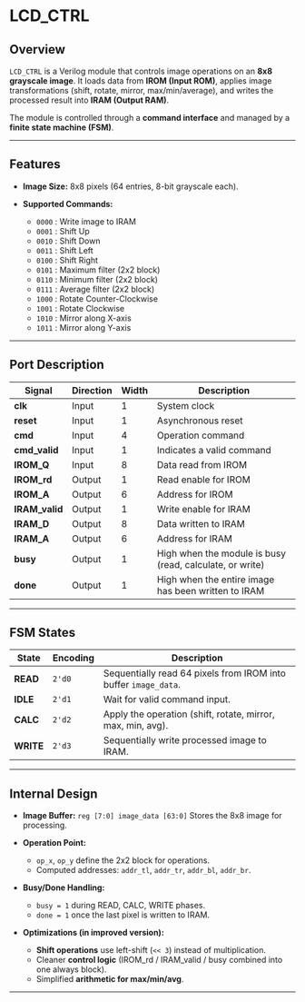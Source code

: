 # LCD\_CTRL

## Overview

`LCD_CTRL` is a Verilog module that controls image operations on an **8x8 grayscale image**.
It loads data from **IROM (Input ROM)**, applies image transformations (shift, rotate, mirror, max/min/average), and writes the processed result into **IRAM (Output RAM)**.

The module is controlled through a **command interface** and managed by a **finite state machine (FSM)**.

---

## Features

* **Image Size:** 8x8 pixels (64 entries, 8-bit grayscale each).
* **Supported Commands:**

  * `0000` : Write image to IRAM
  * `0001` : Shift Up
  * `0010` : Shift Down
  * `0011` : Shift Left
  * `0100` : Shift Right
  * `0101` : Maximum filter (2x2 block)
  * `0110` : Minimum filter (2x2 block)
  * `0111` : Average filter (2x2 block)
  * `1000` : Rotate Counter-Clockwise
  * `1001` : Rotate Clockwise
  * `1010` : Mirror along X-axis
  * `1011` : Mirror along Y-axis

---

## Port Description

| Signal          | Direction | Width | Description                                              |
| --------------- | --------- | ----- | -------------------------------------------------------- |
| **clk**         | Input     | 1     | System clock                                             |
| **reset**       | Input     | 1     | Asynchronous reset                                       |
| **cmd**         | Input     | 4     | Operation command                                        |
| **cmd\_valid**  | Input     | 1     | Indicates a valid command                                |
| **IROM\_Q**     | Input     | 8     | Data read from IROM                                      |
| **IROM\_rd**    | Output    | 1     | Read enable for IROM                                     |
| **IROM\_A**     | Output    | 6     | Address for IROM                                         |
| **IRAM\_valid** | Output    | 1     | Write enable for IRAM                                    |
| **IRAM\_D**     | Output    | 8     | Data written to IRAM                                     |
| **IRAM\_A**     | Output    | 6     | Address for IRAM                                         |
| **busy**        | Output    | 1     | High when the module is busy (read, calculate, or write) |
| **done**        | Output    | 1     | High when the entire image has been written to IRAM      |

---

## FSM States

| State     | Encoding | Description                                                     |
| --------- | -------- | --------------------------------------------------------------- |
| **READ**  | `2'd0`   | Sequentially read 64 pixels from IROM into buffer `image_data`. |
| **IDLE**  | `2'd1`   | Wait for valid command input.                                   |
| **CALC**  | `2'd2`   | Apply the operation (shift, rotate, mirror, max, min, avg).     |
| **WRITE** | `2'd3`   | Sequentially write processed image to IRAM.                     |

---

## Internal Design

* **Image Buffer:** `reg [7:0] image_data [63:0]`
  Stores the 8x8 image for processing.

* **Operation Point:**

  * `op_x`, `op_y` define the 2x2 block for operations.
  * Computed addresses: `addr_tl`, `addr_tr`, `addr_bl`, `addr_br`.

* **Busy/Done Handling:**

  * `busy = 1` during READ, CALC, WRITE phases.
  * `done = 1` once the last pixel is written to IRAM.

* **Optimizations (in improved version):**

  * **Shift operations** use left-shift (`<< 3`) instead of multiplication.
  * Cleaner **control logic** (IROM\_rd / IRAM\_valid / busy combined into one always block).
  * Simplified **arithmetic for max/min/avg**.

---

